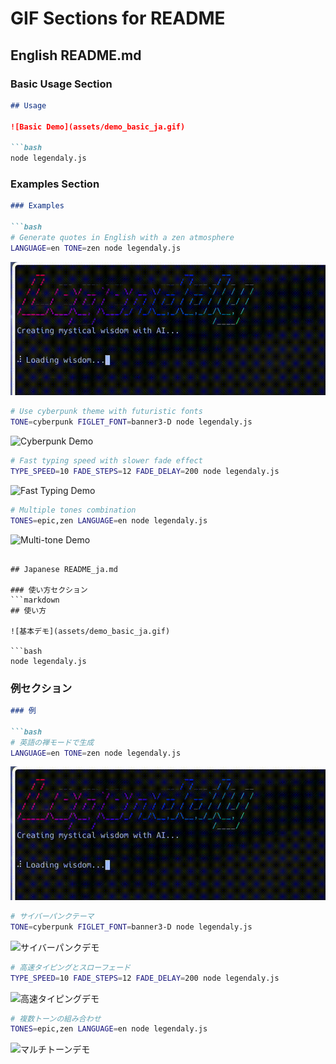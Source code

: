 # GIF Sections for README

## English README.md

### Basic Usage Section
```markdown
## Usage

![Basic Demo](assets/demo_basic_ja.gif)

```bash
node legendaly.js
```

### Examples Section
```markdown
### Examples

```bash
# Generate quotes in English with a zen atmosphere
LANGUAGE=en TONE=zen node legendaly.js
```

![English Zen Demo](assets/demo_en_zen.gif)

```bash
# Use cyberpunk theme with futuristic fonts
TONE=cyberpunk FIGLET_FONT=banner3-D node legendaly.js
```

![Cyberpunk Demo](assets/demo_cyberpunk.gif)

```bash
# Fast typing speed with slower fade effect
TYPE_SPEED=10 FADE_STEPS=12 FADE_DELAY=200 node legendaly.js
```

![Fast Typing Demo](assets/demo_fast_typing.gif)

```bash
# Multiple tones combination
TONES=epic,zen LANGUAGE=en node legendaly.js
```

![Multi-tone Demo](assets/demo_multi_tone.gif)
```

## Japanese README_ja.md

### 使い方セクション
```markdown
## 使い方

![基本デモ](assets/demo_basic_ja.gif)

```bash
node legendaly.js
```

### 例セクション
```markdown
### 例

```bash
# 英語の禅モードで生成
LANGUAGE=en TONE=zen node legendaly.js
```

![英語禅モードデモ](assets/demo_en_zen.gif)

```bash
# サイバーパンクテーマ
TONE=cyberpunk FIGLET_FONT=banner3-D node legendaly.js
```

![サイバーパンクデモ](assets/demo_cyberpunk.gif)

```bash
# 高速タイピングとスローフェード
TYPE_SPEED=10 FADE_STEPS=12 FADE_DELAY=200 node legendaly.js
```

![高速タイピングデモ](assets/demo_fast_typing.gif)

```bash
# 複数トーンの組み合わせ
TONES=epic,zen LANGUAGE=en node legendaly.js
```

![マルチトーンデモ](assets/demo_multi_tone.gif)
```
